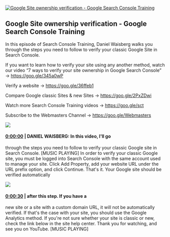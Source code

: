 [![Google Site ownership verification - Google Search Console Training](https://i.ytimg.com/vi/ra2WNMNgExM/maxresdefault.jpg)](https://www.youtube.com/watch?v=ra2WNMNgExM)

## Google Site ownership verification - Google Search Console Training

In this episode of Search Console Training, Daniel Waisberg walks you through the steps you need to follow to verify your classic Google Site in Search Console.



If you want to learn how to verify your site using any another method, watch our video “7 ways to verify your site ownership in Google Search Console” → https://goo.gle/345a0wP 



Verify a website → https://goo.gle/36ffeb1 

Compare Google classic Sites & new Sites → https://goo.gle/2PxZDwi 



Watch more Search Console Training videos → https://goo.gle/sct

Subscribe to the Webmasters Channel → https://goo.gle/Webmasters



![](https://i.ytimg.com/vi/ra2WNMNgExM/maxres1.jpg)



#### [0:00:00](https://www.youtube.com/watch?v=ra2WNMNgExM&t=0) |  DANIEL WAISBERG: In this video, I'll go

through the steps you need to follow to verify your classic Google site in Search Console. [MUSIC PLAYING] In order to verify your classic Google site, you must be logged into Search Console with the same account used to manage your site. Click Add Property, add your website URL under the URL prefix option, and click Continue. That's it. Your Google site should be verified automatically  

![](https://i.ytimg.com/vi/ra2WNMNgExM/maxres3.jpg)



#### [0:00:30](https://www.youtube.com/watch?v=ra2WNMNgExM&t=30) |  after this step. If you have a

new site or a site with a custom domain URL, it will not be automatically verified. If that's the case with your site, you should use the Google Analytics method. If you're not sure whether your site is classic or new, check the link below in the site help center. Thank you for watching, and see you on YouTube. [MUSIC PLAYING]  